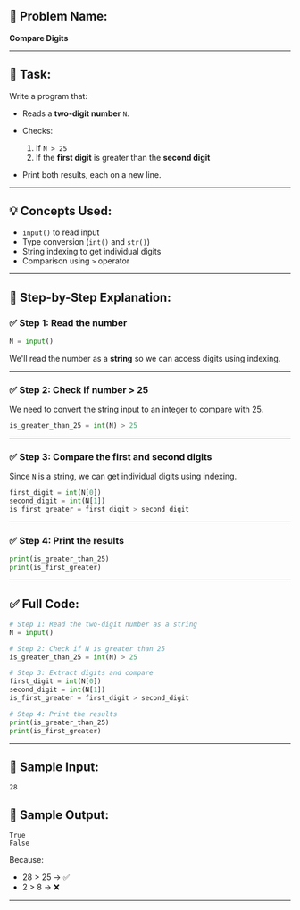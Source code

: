## 🧩 **Problem Name:**

**Compare Digits**

---

## 📝 **Task:**

Write a program that:

- Reads a **two-digit number** `N`.
- Checks:

  1. If `N > 25`
  2. If the **first digit** is greater than the **second digit**

- Print both results, each on a new line.

---

## 💡 **Concepts Used:**

- `input()` to read input
- Type conversion (`int()` and `str()`)
- String indexing to get individual digits
- Comparison using `>` operator

---

## 🧠 **Step-by-Step Explanation:**

### ✅ Step 1: Read the number

```python
N = input()
```

We'll read the number as a **string** so we can access digits using indexing.

---

### ✅ Step 2: Check if number > 25

We need to convert the string input to an integer to compare with 25.

```python
is_greater_than_25 = int(N) > 25
```

---

### ✅ Step 3: Compare the first and second digits

Since `N` is a string, we can get individual digits using indexing.

```python
first_digit = int(N[0])
second_digit = int(N[1])
is_first_greater = first_digit > second_digit
```

---

### ✅ Step 4: Print the results

```python
print(is_greater_than_25)
print(is_first_greater)
```

---

## ✅ Full Code:

```python
# Step 1: Read the two-digit number as a string
N = input()

# Step 2: Check if N is greater than 25
is_greater_than_25 = int(N) > 25

# Step 3: Extract digits and compare
first_digit = int(N[0])
second_digit = int(N[1])
is_first_greater = first_digit > second_digit

# Step 4: Print the results
print(is_greater_than_25)
print(is_first_greater)
```

---

## 🧪 Sample Input:

```
28
```

## 🎯 Sample Output:

```
True
False
```

Because:

- 28 > 25 → ✅
- 2 > 8 → ❌

---
